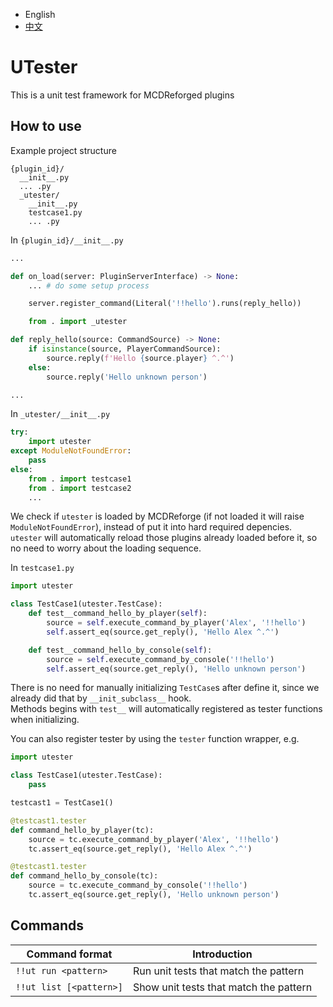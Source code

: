 
- English
- [中文](README_zh.MD)

# UTester

This is a unit test framework for MCDReforged plugins

## How to use

Example project structure
```
{plugin_id}/
  __init__.py
  ... .py
  _utester/
    __init__.py
    testcase1.py
    ... .py
```

In `{plugin_id}/__init__.py`
```py
...

def on_load(server: PluginServerInterface) -> None:
	... # do some setup process

	server.register_command(Literal('!!hello').runs(reply_hello))

	from . import _utester

def reply_hello(source: CommandSource) -> None:
	if isinstance(source, PlayerCommandSource):
		source.reply(f'Hello {source.player} ^.^')
	else:
		source.reply('Hello unknown person')

...
```

In `_utester/__init__.py`
```py
try:
	import utester
except ModuleNotFoundError:
	pass
else:
	from . import testcase1
	from . import testcase2
	...
```
We check if `utester` is loaded by MCDReforge (if not loaded it will raise `ModuleNotFoundError`), instead of put it into hard required depencies.  
`utester` will automatically reload those plugins already loaded before it, so no need to worry about the loading sequence.

In `testcase1.py`
```py
import utester

class TestCase1(utester.TestCase):
	def test__command_hello_by_player(self):
		source = self.execute_command_by_player('Alex', '!!hello')
		self.assert_eq(source.get_reply(), 'Hello Alex ^.^')

	def test__command_hello_by_console(self):
		source = self.execute_command_by_console('!!hello')
		self.assert_eq(source.get_reply(), 'Hello unknown person')
```
There is no need for manually initializing `TestCase`s after define it, since we already did that by `__init_subclass__` hook.  
Methods begins with `test__` will automatically registered as tester functions when initializing.

You can also register tester by using the `tester` function wrapper, e.g.
```py
import utester

class TestCase1(utester.TestCase):
	pass

testcast1 = TestCase1()

@testcast1.tester
def command_hello_by_player(tc):
	source = tc.execute_command_by_player('Alex', '!!hello')
	tc.assert_eq(source.get_reply(), 'Hello Alex ^.^')

@testcast1.tester
def command_hello_by_console(tc):
	source = tc.execute_command_by_console('!!hello')
	tc.assert_eq(source.get_reply(), 'Hello unknown person')
```

## Commands

|         Command format  | Introduction |
|-------------------------|-----|
| `!!ut run <pattern>`    | Run unit tests that match the pattern |
| `!!ut list [<pattern>]` | Show unit tests that match the pattern |
